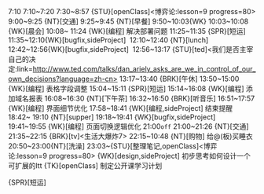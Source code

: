 
7:10
7:10~7:20
7:30~8:57 {STU}[openClass]<博弈论:lesson=9 progress=80>
9:00~9:25 {NT}[交通]
9:25~9:45 {NT}[早餐]
9:50~10:03{WK}
10:03~10:08 {WK}[晨会]
10:08~ 11:24 {WK}[编程]<WAUP> 解决部署问题
11:25~11:35 {SPR}[短运]
11:35~12:10{WK}[bugfix,sideProject]<life-time-tracker> 
12:10~12:40 {NT}[lunch]
12:42~12:56{WK}[bugfix,sideProject]<life-time-tracker> 
12:56~13:17 {STU}[ted]<我们是否主宰自己的决定:link=http://www.ted.com/talks/dan_ariely_asks_are_we_in_control_of_our_own_decisions?language=zh-cn>
13:17~13:40 {BRK}[午休]
13:50~15:00 {WK}[编程]<WAUP> 表格字段调整
15:04~15:11 {SPR}[短运]
15:14~16:08 {WK}[编程]<WAUP> 添加域名报表
16:08~16:30 {NT}[下午茶]
16:32~16:50 {BRK}[听音乐]
16:51~17:57 {WK}[编程]<WAUP> 界面细节优化
17:58~18:41 {WK}[编程,sideProject]<life-time-tracker> 结束提醒
18:42~ 19:10 {NT}[supper]
19:18~19:41 {WK}[bugfix,sideProject]<life-time-tracker> 
19:41~19:55 {WK}[编程]<WAUP> 页面切换逻辑优化
21:00`off`
21:00~21:26 {NT}[交通]
21:35~22:15 {BRK}[tv]<生活大爆炸7>
22:15~10:48 {NT}[购物] 给@(板)买睡衣
20:50~23:00{NT}[洗澡]
23:03~{STU}[整理笔记,openClass]<博弈论:lesson=9 progress=80>
{WK}[design,sideProject]<life-time-tracker> 初步思考如何设计一个可扩展的ltt
{TK}[openClass] 制定公开课学习计划


{SPR}[短运]

